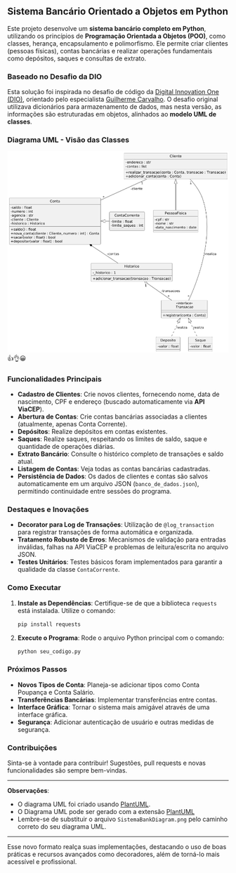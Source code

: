 ## Sistema Bancário Orientado a Objetos em Python

Este projeto desenvolve um **sistema bancário completo em Python**, utilizando os princípios de **Programação Orientada a Objetos (POO)**, como classes, herança, encapsulamento e polimorfismo. Ele permite criar clientes (pessoas físicas), contas bancárias e realizar operações fundamentais como depósitos, saques e consultas de extrato.

### Baseado no Desafio da DIO

Esta solução foi inspirada no desafio de código da [Digital Innovation One (DIO)](https://www.dio.me/), orientado pelo especialista [Guilherme Carvalho](https://www.linkedin.com/in/decarvalhogui). O desafio original utilizava dicionários para armazenamento de dados, mas nesta versão, as informações são estruturadas em objetos, alinhados ao **modelo UML de classes**.

### Diagrama UML - Visão das Classes
![Diagrama do Sistema Bancário](https://github.com/RP-Lago/Desafio-DIO-Sistem_BanK-NTT-DATA/blob/main/SistemaBankDiagram.png)
                                                                                                                   👍👌😀
### Funcionalidades Principais

- **Cadastro de Clientes**: Crie novos clientes, fornecendo nome, data de nascimento, CPF e endereço (buscado automaticamente via **API ViaCEP**).
- **Abertura de Contas**: Crie contas bancárias associadas a clientes (atualmente, apenas Conta Corrente).
- **Depósitos**: Realize depósitos em contas existentes.
- **Saques**: Realize saques, respeitando os limites de saldo, saque e quantidade de operações diárias.
- **Extrato Bancário**: Consulte o histórico completo de transações e saldo atual.
- **Listagem de Contas**: Veja todas as contas bancárias cadastradas.
- **Persistência de Dados**: Os dados de clientes e contas são salvos automaticamente em um arquivo JSON (`banco_de_dados.json`), permitindo continuidade entre sessões do programa.

### Destaques e Inovações

- **Decorator para Log de Transações**: Utilização de `@log_transaction` para registrar transações de forma automática e organizada.
- **Tratamento Robusto de Erros**: Mecanismos de validação para entradas inválidas, falhas na API ViaCEP e problemas de leitura/escrita no arquivo JSON.
- **Testes Unitários**: Testes básicos foram implementados para garantir a qualidade da classe `ContaCorrente`.

### Como Executar

1. **Instale as Dependências**: Certifique-se de que a biblioteca `requests` está instalada. Utilize o comando:
   ```bash
   pip install requests
   ```
2. **Execute o Programa**: Rode o arquivo Python principal com o comando:
   ```bash
   python seu_codigo.py
   ```

### Próximos Passos

- **Novos Tipos de Conta**: Planeja-se adicionar tipos como Conta Poupança e Conta Salário.
- **Transferências Bancárias**: Implementar transferências entre contas.
- **Interface Gráfica**: Tornar o sistema mais amigável através de uma interface gráfica.
- **Segurança**: Adicionar autenticação de usuário e outras medidas de segurança.

### Contribuições

Sinta-se à vontade para contribuir! Sugestões, pull requests e novas funcionalidades são sempre bem-vindas.

---

**Observações**:
- O diagrama UML foi criado usando [PlantUML](https://plantuml.com/).
- O Diagrama UML pode ser gerado com a extensão [PlantUML](https://marketplace.visualstudio.com/items?itemName=jebbs.plantuml) 
- Lembre-se de substituir o arquivo `SistemaBankDiagram.png` pelo caminho correto do seu diagrama UML.

---

Esse novo formato realça suas implementações, destacando o uso de boas práticas e recursos avançados como decoradores, além de torná-lo mais acessível e profissional.
